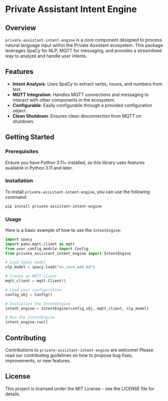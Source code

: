 # Private Assistant Intent Engine

## Overview

`private-assistant-intent-engine` is a core component designed to process natural language input within the Private Assistant ecosystem. This package leverages SpaCy for NLP, MQTT for messaging, and provides a streamlined way to analyze and handle user intents.

## Features

- **Intent Analysis**: Uses SpaCy to extract verbs, nouns, and numbers from text.
- **MQTT Integration**: Handles MQTT connections and messaging to interact with other components in the ecosystem.
- **Configurable**: Easily configurable through a provided configuration object.
- **Clean Shutdown**: Ensures clean disconnection from MQTT on shutdown.

## Getting Started

### Prerequisites

Ensure you have Python 3.11+ installed, as this library uses features available in Python 3.11 and later.

### Installation

To install `private-assistant-intent-engine`, you can use the following command:

```sh
pip install private-assistant-intent-engine
```

### Usage

Here is a basic example of how to use the `IntentEngine`:

```python
import spacy
import paho.mqtt.client as mqtt
from your_config_module import Config
from private_assistant_intent_engine import IntentEngine

# Load SpaCy model
nlp_model = spacy.load("en_core_web_md")

# Create an MQTT client
mqtt_client = mqtt.Client()

# Load your configuration
config_obj = Config()

# Initialize the IntentEngine
intent_engine = IntentEngine(config_obj, mqtt_client, nlp_model)

# Run the IntentEngine
intent_engine.run()
```

## Contributing

Contributions to `private-assistant-intent-engine` are welcome! Please read our contributing guidelines on how to propose bug fixes, improvements, or new features.

## License

This project is licensed under the MIT License - see the LICENSE file for details.
